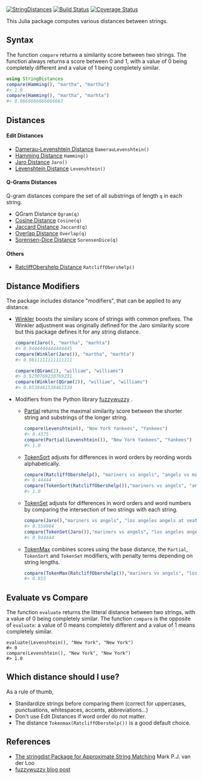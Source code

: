 [![StringDistances](http://pkg.julialang.org/badges/StringDistances_0.5.svg)](http://pkg.julialang.org/?pkg=StringDistances)
[![Build Status](https://travis-ci.org/matthieugomez/StringDistances.jl.svg?branch=master)](https://travis-ci.org/matthieugomez/StringDistances.jl)
[![Coverage Status](https://coveralls.io/repos/matthieugomez/StringDistances.jl/badge.svg?branch=master)](https://coveralls.io/r/matthieugomez/StringDistances.jl?branch=master)

This Julia package computes various distances between strings.

## Syntax
The function `compare` returns  a similarity score between two strings. The function always returns a score between 0 and 1, with a value of 0 being completely different and a value of 1 being completely similar.


```julia
using StringDistances
compare(Hamming(), "martha", "martha")
#> 1.0
compare(Hamming(), "martha", "marhta")
#> 0.6666666666666667
```



## Distances

#### Edit Distances
- [Damerau-Levenshtein Distance](https://en.wikipedia.org/wiki/Damerau%E2%80%93Levenshtein_distance) `DamerauLevenshtein()`
- [Hamming Distance](https://en.wikipedia.org/wiki/Hamming_distance) `Hamming()`
- [Jaro Distance](https://en.wikipedia.org/wiki/Jaro%E2%80%93Winkler_distance) `Jaro()`
- [Levenshtein Distance](https://en.wikipedia.org/wiki/Levenshtein_distance) `Levenshtein()`


#### Q-Grams Distances
Q-gram distances compare the set of all substrings of length `q` in each string.
- QGram Distance `Qgram(q)`
- [Cosine Distance](https://en.wikipedia.org/wiki/Cosine_similarity) `Cosine(q)`
- [Jaccard Distance](https://en.wikipedia.org/wiki/Jaccard_index) `Jaccard(q)`
- [Overlap Distance](https://en.wikipedia.org/wiki/Overlap_coefficient) `Overlap(q)`
- [Sorensen-Dice Distance](https://en.wikipedia.org/wiki/S%C3%B8rensen%E2%80%93Dice_coefficient) `SorensenDice(q)`

#### Others
- [RatcliffObershelp Distance](https://xlinux.nist.gov/dads/HTML/ratcliffObershelp.html) `RatcliffObershelp()`



## Distance Modifiers
The package includes distance "modifiers", that can be applied to any distance.

- [Winkler](https://en.wikipedia.org/wiki/Jaro%E2%80%93Winkler_distance) boosts the similary score of strings with common prefixes.  The Winkler adjustment was originally defined for the Jaro similarity score but this package defines it for any string distance.

	```julia
	compare(Jaro(), "martha", "marhta")
	#> 0.9444444444444445
	compare(Winkler(Jaro()), "martha", "marhta")
	#> 0.9611111111111111

	compare(QGram(2), "william", "williams")
	#> 0.9230769230769231
	compare(Winkler(QGram(2)), "william", "williams")
	#> 0.9538461538461539
	```

- Modifiers from the Python library [fuzzywuzzy](http://chairnerd.seatgeek.com/fuzzywuzzy-fuzzy-string-matching-in-python/) .

	- [Partial](http://chairnerd.seatgeek.com/fuzzywuzzy-fuzzy-string-matching-in-python/) returns the maximal similarity score between the shorter string and substrings of the longer string.

		```julia
		compare(Levenshtein(), "New York Yankees", "Yankees")
		#> 0.4375
		compare(Partial(Levenshtein()), "New York Yankees", "Yankees")
		#> 1.0
		```

	- [TokenSort](http://chairnerd.seatgeek.com/fuzzywuzzy-fuzzy-string-matching-in-python/) adjusts for differences in word orders by reording words alphabetically. 

		```julia
		compare(RatcliffObershelp(), "mariners vs angels", "angels vs mariners")
		#> 0.44444
		compare(TokenSort(RatcliffObershelp()),"mariners vs angels", "angels vs mariners")
		#> 1.0
		```

	- [TokenSet](http://chairnerd.seatgeek.com/fuzzywuzzy-fuzzy-string-matching-in-python/) adjusts for differences in word orders and word numbers by comparing the intersection of two strings with each string.

		```julia
		compare(Jaro(),"mariners vs angels", "los angeles angels at seattle mariners")
		#> 0.559904
		compare(TokenSet(Jaro()),"mariners vs angels", "los angeles angels at seattle mariners")
		#> 0.944444
		```


	- [TokenMax](http://chairnerd.seatgeek.com/fuzzywuzzy-fuzzy-string-matching-in-python/) combines scores using the base distance, the `Partial`, `TokenSort` and `TokenSet` modifiers, with penalty terms depending on string lengths.

		```julia
		compare(TokenMax(RatcliffObershelp()),"mariners vs angels", "los angeles angels at seattle mariners")
		#> 0.855
		```
## Evaluate vs Compare
The function `evaluate` returns the litteral distance between two strings, with a value of 0 being completely similar.
The function `compare` is the opposite of `evaluate`: a value of 0 means completely different and a value of 1 means completely similar.

```
evaluate(Levenshtein(), "New York", "New York")
#> 0
compare(Levenshtein(), "New York", "New York")
#> 1.0
```

## Which distance should I use?

As a rule of thumb, 
- Standardize strings before comparing them (correct for uppercases, punctuations, whitespaces, accents, abbreviations...)
- Don't use Edit Distances if word order do not matter.
- The distance `Tokenmax(RatcliffObershelp())` is a good default choice.

## References
- [The stringdist Package for Approximate String Matching](https://journal.r-project.org/archive/2014-1/loo.pdf) Mark P.J. van der Loo
- [fuzzywuzzy blog post](http://chairnerd.seatgeek.com/fuzzywuzzy-fuzzy-string-matching-in-python/)


